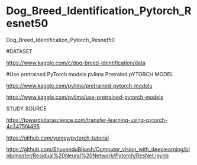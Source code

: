 # Dog_Breed_Identification_Pytorch_Resnet50
Dog_Breed_Identification_Pytorch_Resnet50

#DATASET

https://www.kaggle.com/c/dog-breed-identification/data

#Use pretrained PyTorch models
pvlima Pretraind pYTORCH MODEL

https://www.kaggle.com/pvlima/pretrained-pytorch-models

https://www.kaggle.com/pvlima/use-pretrained-pytorch-models



STUDY SOURCE

https://towardsdatascience.com/transfer-learning-using-pytorch-4c3475f4495

https://github.com/yunjey/pytorch-tutorial

https://github.com/ShuvenduBikash/Computer_vision_with_deeplearning/blob/master/Residual%20Neural%20Network/Pytorch/ResNet.ipynb
